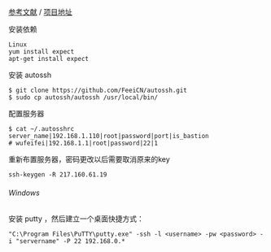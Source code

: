 [参考文献](https://www.cnblogs.com/hongdada/p/13711688.html)  /  [项目地址](https://github.com/FeeiCN/autossh)

安装依赖

```shell
Linux
yum install expect
apt-get install expect
```

安装 autossh

```shell
$ git clone https://github.com/FeeiCN/autossh.git
$ sudo cp autossh/autossh /usr/local/bin/
```

配置服务器

```shell
$ cat ~/.autosshrc
server_name|192.168.1.110|root|password|port|is_bastion
# wufeifei|192.168.1.1|root|password|22|1
```

重新布置服务器，密码更改以后需要取消原来的key

```shell
ssh-keygen -R 217.160.61.19
```



###### Windows

安装 putty ，然后建立一个桌面快捷方式：

```shell
"C:\Program Files\PuTTY\putty.exe" -ssh -l <username> -pw <password> -i "servername" -P 22 192.168.0.*
```

